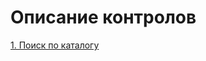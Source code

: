 # Описание контролов

[1. Поиск по каталогу](https://github.com/andrewzola/zetaweb_guide/tree/25df867d1bb0e0625e67884899ffbf10176a4653/opisanie-kontrolov/opisanie-kontrolov/1-poisk-katalog-tovary/README.md)

